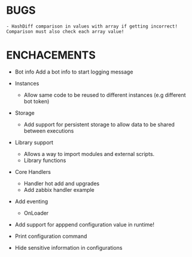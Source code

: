 # BUGS

	- HashDiff comparison in values with array if getting incorrect! Comparison must also check each array value!


# ENCHACEMENTS

* Bot info
	Add a bot info to start logging message

* Instances
	* Allow same code to be reused to different instances (e.g different bot token)

* Storage
	* Add support for persistent storage to allow data to be shared between executions

	
* Library support
	* Allows a way to import modules and external scripts.
	* Library functions
	
	
* Core Handlers
	* Handler hot add and upgrades
	* Add zabbix handler example

* Add eventing
	* OnLoader


* Add support for apppend configuration value in runtime!

* Print configuration command


* Hide sensitive information in configurations